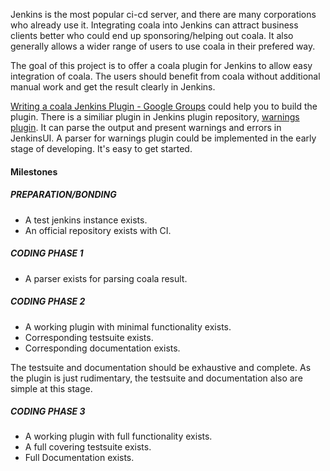 Jenkins is the most popular ci-cd server, and there are many corporations
who already use it. Integrating coala into Jenkins can attract business
clients better who could end up sponsoring/helping out coala.
It also generally allows a wider range of users to use coala
in their prefered way.

The goal of this project is to offer a coala plugin for Jenkins to
allow easy integration of coala. The users should benefit from coala
without additional manual work and get the result clearly in Jenkins.

[Writing a coala Jenkins Plugin - Google Groups](https://groups.google.com/forum/#!msg/jenkinsci-dev/2LciAQgdRcY/Kv2rQlwXAAAJ)
could help you to build the plugin.
There is a similiar plugin in Jenkins plugin repository,
[warnings plugin](https://wiki.jenkins-ci.org/display/JENKINS/Warnings+Plugin).
It can parse the output and present warnings and errors in JenkinsUI.
A parser for warnings plugin could be implemented in the early stage
of developing. It's easy to get started.

#### Milestones

##### PREPARATION/BONDING

* A test jenkins instance exists.
* An official repository exists with CI.

##### CODING PHASE 1

* A parser exists for parsing coala result.

##### CODING PHASE 2

* A working plugin with minimal functionality exists.
* Corresponding testsuite exists.
* Corresponding documentation exists.

The testsuite and documentation should be exhaustive and complete.
As the plugin is just rudimentary, the testsuite and documentation also
are simple at this stage.

##### CODING PHASE 3

* A working plugin with full functionality exists.
* A full covering testsuite exists.
* Full Documentation exists.
